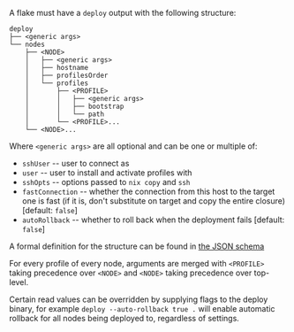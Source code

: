 A flake must have a `deploy` output with the following structure:

```
deploy
├── <generic args>
└── nodes
    ├── <NODE>
    │   ├── <generic args>
    │   ├── hostname
    │   ├── profilesOrder
    │   └── profiles
    │       ├── <PROFILE>
    │       │   ├── <generic args>
    │       │   ├── bootstrap
    │       │   └── path
    │       └── <PROFILE>...
    └── <NODE>...
```

Where `<generic args>` are all optional and can be one or multiple of:

- `sshUser` -- user to connect as
- `user` -- user to install and activate profiles with
- `sshOpts` -- options passed to `nix copy` and `ssh`
- `fastConnection` -- whether the connection from this host to the target one is fast (if it is, don't substitute on target and copy the entire closure) [default: `false`]
- `autoRollback` -- whether to roll back when the deployment fails [default: `false`]

A formal definition for the structure can be found in [the JSON schema](./deploy.json)

For every profile of every node, arguments are merged with `<PROFILE>` taking precedence over `<NODE>` and `<NODE>` taking precedence over top-level.

Certain read values can be overridden by supplying flags to the deploy binary, for example `deploy --auto-rollback true .` will enable automatic rollback for all nodes being deployed to, regardless of settings.
